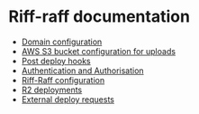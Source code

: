 Riff-raff documentation
=======================

 - [Domain configuration](domains)
 - [AWS S3 bucket configuration for uploads](s3buckets)
 - [Post deploy hooks](hooks)
 - [Authentication and Authorisation](auth)
 - [Riff-Raff configuration](properties)
 - [R2 deployments](r2)
 - [External deploy requests](externalRequest)